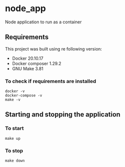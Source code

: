 
# node_app
Node application to run as a container

## Requirements
This project was built using re following version:
* Docker 20.10.17
* Docker composer 1.29.2
* GNU Make 3.81

### To check if requirements are installed
```
docker -v
docker-compose -v
make -v
```

## Starting and stopping the application
### To start
```
make up
```

### To stop
```
make down
```